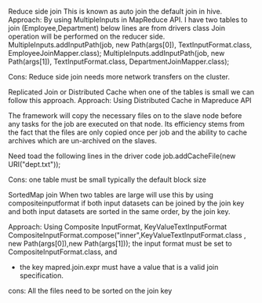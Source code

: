 
Reduce side join  This is known as auto join the default join in hive.
Approach: By using MultipleInputs in MapReduce API.
I have two tables to join (Employee,Department) below lines are from drivers     class
Join operation will be performed on the reducer side.
   MultipleInputs.addInputPath(job, new Path(args[0]),
				TextInputFormat.class, EmployeeJoinMapper.class);
  MultipleInputs.addInputPath(job, new Path(args[1]),
				TextInputFormat.class, DepartmentJoinMapper.class);

Cons: Reduce side join needs more network transfers on the cluster.


Replicated Join or Distributed Cache when one of the tables is small we can follow this approach.
Approach: Using Distributed Cache in Mapreduce API

The framework will copy the necessary files on to the slave node before any tasks for the job are executed on that node. Its efficiency stems from the fact that the files are only copied once per job and the ability to cache archives which are un-archived on the slaves.

Need toad the following lines in the driver code
job.addCacheFile(new URI("dept.txt"));

Cons: one table must be small typically the default block size

SortedMap join When two tables are large will use this by using compositeinputformat
if both input datasets can be joined by the join key and both input datasets are sorted in the same order, by the join key.
 
Approach: Using Composite InputFormat, KeyValueTextInputFormat
CompositeInputFormat.compose("inner",KeyValueTextInputFormat.class , new Path(args[0]),new Path(args[1]));
the input format must be set to CompositeInputFormat.class, and 
- the key mapred.join.expr must have a value that is a valid join specification. 

cons: All the files need to be sorted on the join key

